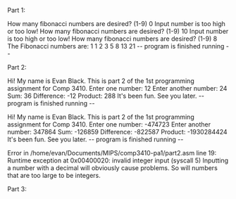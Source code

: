 Part 1:

How many fibonacci numbers are desired? (1-9)
0
Input number is too high or too low!
How many fibonacci numbers are desired? (1-9)
10
Input number is too high or too low!
How many fibonacci numbers are desired? (1-9)
8
The Fibonacci numbers are:
1 1 2 3 5 8 13 21 
-- program is finished running --


Part 2:

Hi! My name is Evan Black. This is part 2 of the 1st programming assignment for Comp 3410.
Enter one number: 12
Enter another number: 24
Sum: 36
Difference: -12
Product: 288
It's been fun. See you later.
-- program is finished running --

Hi! My name is Evan Black. This is part 2 of the 1st programming assignment for Comp 3410.
Enter one number: -474723
Enter another number: 347864
Sum: -126859
Difference: -822587
Product: -1930284424
It's been fun. See you later.
-- program is finished running --

Error in /home/evan/Documents/MIPS/comp3410-pa1/part2.asm line 19: Runtime exception at 0x00400020: invalid integer input (syscall 5)
Inputting a number with a decimal will obviously cause problems. So will numbers that are too large to be integers.


Part 3:

